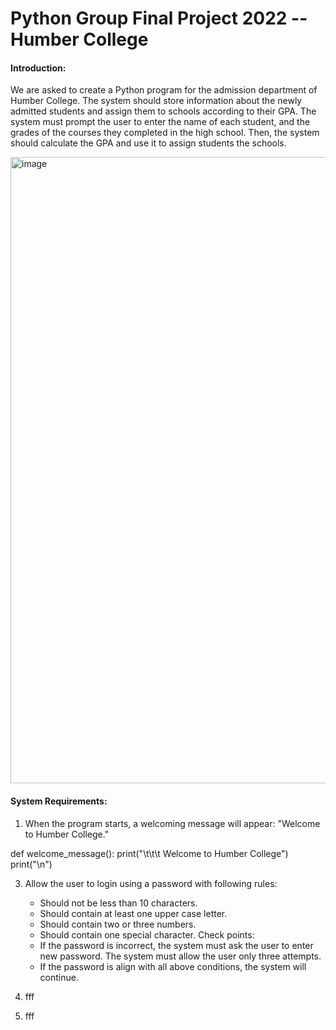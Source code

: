 # Python Group Final Project 2022 -- Humber College

#### Introduction:
We are asked to create a Python program for the admission department of Humber College. The system should store information about the newly admitted students and assign them to schools according to their GPA. The system must prompt the user to enter the name of each student, and the grades of the courses they completed in the high school. Then, the system should calculate the GPA and use it to assign students the schools.

<img width="1002" alt="image" src="https://github.com/vcmeghan/python-space/assets/100189862/aaaaf2ec-01d6-4ffe-89ba-1da7b0e9770a">

#### System Requirements:
1) When the program starts, a welcoming message will appear: "Welcome to Humber College."


  def welcome_message():
    print("\t\t\t  Welcome to Humber College")
    print("\n")


3) Allow the user to login using a password with following rules:
    + Should not be less than 10 characters.
    + Should contain at least one upper case letter.
    + Should contain two or three numbers.
    + Should contain one special character.
    Check points:
    + If the password is incorrect, the system must ask the user to enter new password. The system must allow the user only three attempts.
    + If the password is align with all above conditions, the system will continue.



4) fff



5) fff

